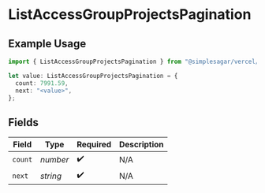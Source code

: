# ListAccessGroupProjectsPagination

## Example Usage

```typescript
import { ListAccessGroupProjectsPagination } from "@simplesagar/vercel/models/listaccessgroupprojectsop.js";

let value: ListAccessGroupProjectsPagination = {
  count: 7991.59,
  next: "<value>",
};
```

## Fields

| Field              | Type               | Required           | Description        |
| ------------------ | ------------------ | ------------------ | ------------------ |
| `count`            | *number*           | :heavy_check_mark: | N/A                |
| `next`             | *string*           | :heavy_check_mark: | N/A                |